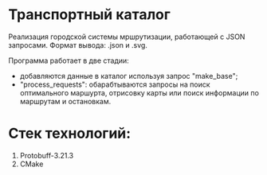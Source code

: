 # Транспортный каталог
Реализация городской системы мршрутизации, работающей с JSON запросами. Формат вывода: .json и .svg.

Программа работает в две стадии:
- добавляются данные в каталог используя запрос "make_base";
- "process_requests": обарабтываются запросы на поиск оптимального маршурта, отрисовку карты или поиск информации по маршрутам и остановкам.

# Стек технологий:
1. Protobuff-3.21.3
2. CMake

